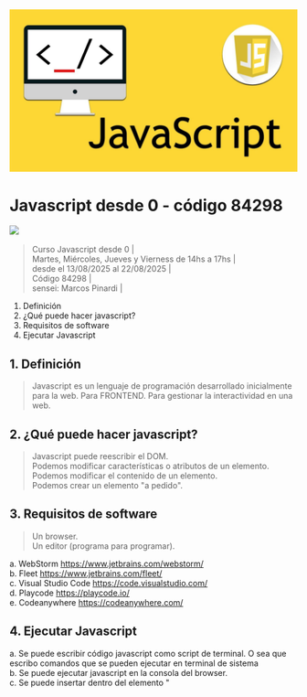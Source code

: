 <img src="extras/imagenes/javascript.jpg">

# Javascript desde 0 - código 84298
 
<img src="https://img.shields.io/badge/Javascript-F0DB4F?style=for-the-badge&logo=javascript&logoColor=white">

> Curso Javascript desde 0 |  
> Martes, Miércoles, Jueves y Vierness de 14hs a 17hs |  
> desde el 13/08/2025 al 22/08/2025  |  
> Código 84298 |  
> sensei: Marcos Pinardi |  

1. Definición
2. ¿Qué puede hacer javascript?
3. Requisitos de software
4. Ejecutar Javascript

## 1. Definición

> Javascript es un lenguaje de programación desarrollado inicialmente para la web. Para FRONTEND. Para gestionar la interactividad en una web.

## 2. ¿Qué puede hacer javascript?

> Javascript puede reescribir el DOM.  
> Podemos modificar características o atributos de un elemento.
> Podemos modificar el contenido de un elemento.     
> Podemos crear un elemento "a pedido".


## 3. Requisitos de software

> Un browser.  
> Un editor (programa para programar).

a. WebStorm <https://www.jetbrains.com/webstorm/>  
b. Fleet <https://www.jetbrains.com/fleet/>  
c. Visual Studio Code <https://code.visualstudio.com/>  
d. Playcode <https://playcode.io/>  
e. Codeanywhere <https://codeanywhere.com/>  

## 4. Ejecutar Javascript
a. Se puede escribir código javascript como script de terminal. O sea que escribo comandos que se pueden ejecutar en terminal de sistema  
b. Se puede ejecutar javascript en la consola del browser.  
c. Se puede insertar dentro del elemento "<script>"    
d. También se puede generar código javascript en línea (inline). Esto es como varlor de un atributo controlador de eventos de HTML


----

<img src="extras/imagenes/Learn-Javascript.jpg">